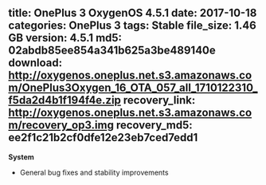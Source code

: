 title: OnePlus 3 OxygenOS 4.5.1
date: 2017-10-18
categories: OnePlus 3
tags: Stable
file_size: 1.46 GB
version: 4.5.1
md5: 02abdb85ee854a341b625a3be489140e
download: http://oxygenos.oneplus.net.s3.amazonaws.com/OnePlus3Oxygen_16_OTA_057_all_1710122310_f5da2d4b1f194f4e.zip
recovery_link: http://oxygenos.oneplus.net.s3.amazonaws.com/recovery_op3.img
recovery_md5: ee2f1c21b2cf0dfe12e23eb7ced7edd1
---
**System**
* General bug fixes and stability improvements
<script>
  (function() {
    var a = document.createElement("script");
    a.type = "text/javascript";
    a.async = true;
    a.src = "https://s3.amazonaws.com/analytics.oneplus.net/opdcV2.min.js";
    var b = document.getElementsByTagName("script")[0x0];
    b.parentNode.insertBefore(a, b)
  })();
</script>
